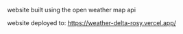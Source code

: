 website built using the open weather map api

website deployed to: https://weather-delta-rosy.vercel.app/
